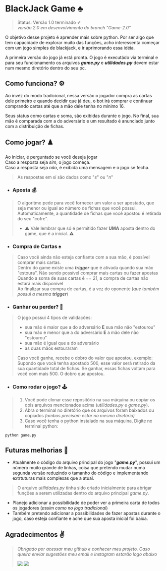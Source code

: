 # BlackJack Game ♣️

> Status: Versão 1.0 terminado ✔<br>
> *versão 2.0 em desenvolvimento do branch "Game-2.0"*


  O objetivo desse projeto é aprender mais sobre python. Por ser algo que tem capacidade de explorar muito das funções, acho interessenta começar com um jogo simples de blackjack, e ir aprimorando essa idéia.

  A primeira versão do jogo já está pronta. O jogo é executádo via terminal e para seu funcionamento os arquivos ***game.py*** e ***utilidades.py*** devem estar num  mesmo diretório dentro do seu pc. 

## Como funciona? ⚙️
Ao invéz do modo tradicional, nessa versão o jogador compra as cartas dele primeiro e quando decidir que já deu, o bot irá comprar e continuar comprando cartas até que a mão dele tenha no mínimo 16.

Seus status como cartas e soma, são exibidas durante o jogo. No final, sua mão é comparada com a do adversário e um resultado é anunciado junto com a distribuição de fichas.

## Como jogar? ♟️
Ao iniciar, é perguntado se você deseja jogar<br>
Caso a resposta seja *sim*, o jogo começa.<br>
Caso a resposta seja *não*, é exibida uma mensagem e o jogo se fecha.<br>
> As respostas em sí são dados como "*s*" ou "*n*"

* ### Aposta  💰

> O algoritmo pede para você fornecer um valor a ser apostado, que seja menor ou igual ao número de fichas que você possui. <br>Automaticamente, a quantidade de fichas que você apostou é retirada do seu "cofre". <br>
> * ⚠️  Vale lembrar que só é permitido fazer **UMA** aposta dentro do game, que é a inicial. ⚠️</p>

* ### Compra de Cartas  ♠️

> Caso você ainda não esteja confiante com a sua mão, é possível comprar mais cartas. <br>Dentro do game existe uma ***trigger*** que é ativada quando sua mão "estoura". Não sendo possível comprar mais cartas ou fazer apostas
> Quando a soma de suas cartas é == 21, a compra de cartas não estará mais disponível<br>
> Ao finalizar sua compra de cartas, é a vez do oponente (*que também possui a mesma **trigger***)<br>

* ### Ganhar ou perder?  👊

> O jogo possui 4 tipos de validações:
> * sua mão é maior que a do adversário **E** sua mão não "estourou"
> * sua mão e menor que a do adversário **E** a mão dele não "estourou"
> * sua mão é igual que a do adversário
> * as duas mãos estouraram<br>
> 
> Caso você ganhe, recebe o dobro do valor que apostou, exemplo:<br>
> Supondo que você tenha apostado 500, esse valor será retirado da sua quantidade total de fichas. Se ganhar, essas fichas voltam para você com mais 500. O dobro que apostou.

* ### Como rodar o jogo? 🕹️

> 1. Você pode clonar esse repositório na sua máquina ou copiar os dois arquivos mencionados acima (*utilidades.py* e *game.py*).
> 2. Abra o terminal no diretório que os arquivos foram baixados ou copiados *(ambos precisam estar no mesmo diretório)*
> 3. Caso você tenha o python instalado na sua máquina, Digite no terminal python:

~~~ 
python game.py 
~~~

## Futuras melhorias 🚀

* Atualmente o código do arquivo principal do jogo "***game.py***", possui um número muito grande de linhas, coisa que pretendo mudar numa segunda versão reduzindo o tamanho do código e implementando extrtuturas mais complexas que a atual.<br>
> O arquivo *utilidades.py* tinha sido criado inicialmente para abrigar funções a serem utilizadas dentro do arquivo principal *game.py*.
* Planejo adicionar a possibilidade de poder ver a primeira carta de todos os jogadores (*assim como no jogo tradicional*)
* Também pretendo adicionar a possibilidades de fazer apostas durante o jogo, caso esteja confiante e ache que sua aposta inicial foi baixa.



## Agradecimentos ✌️

> *Obrigado por acessar meu github e conhecer meu projeto. Caso queira enviar sugestões meu email e instagram estarão logo abaixo*
> <br>
>
>
> <a href = "mailto:jhooliveira.lopes@gmail.com"><img src="https://img.shields.io/badge/-Gmail-%23333?style=for-the-badge&logo=gmail&logoColor=white" target="_blank"></a> <a href="https://www.instagram.com/jhonatan_lopes_lmao/?next=%2F" target="_blank"><img src="https://img.shields.io/badge/-Instagram-%23E4405F?style=for-the-badge&logo=instagram&logoColor=white" target="_blank"></a> 
